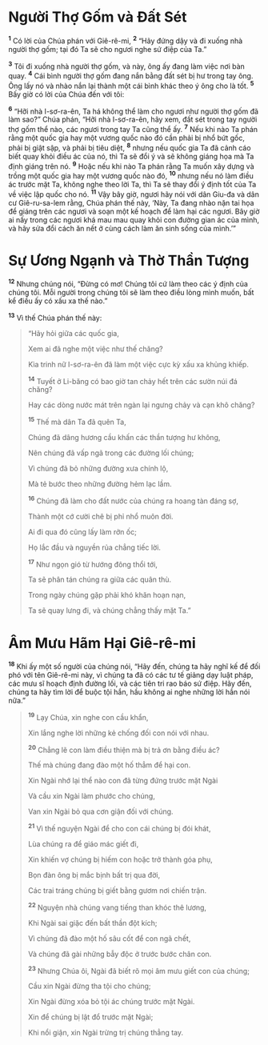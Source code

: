 # Người Thợ Gốm và Ðất Sét

<sup><b>1</b></sup> Có lời của Chúa phán với Giê-rê-mi, <sup><b>2</b></sup> “Hãy đứng dậy và đi xuống nhà người thợ gốm; tại đó Ta sẽ cho ngươi nghe sứ điệp của Ta.”

<sup><b>3</b></sup> Tôi đi xuống nhà người thợ gốm, và này, ông ấy đang làm việc nơi bàn quay. <sup><b>4</b></sup> Cái bình người thợ gốm đang nắn bằng đất sét bị hư trong tay ông. Ông lấy nó và nhào nắn lại thành một cái bình khác theo ý ông cho là tốt. <sup><b>5</b></sup> Bấy giờ có lời của Chúa đến với tôi:

<sup><b>6</b></sup> “Hỡi nhà I-sơ-ra-ên, Ta há không thể làm cho ngươi như người thợ gốm đã làm sao?” Chúa phán, “Hỡi nhà I-sơ-ra-ên, hãy xem, đất sét trong tay người thợ gốm thể nào, các ngươi trong tay Ta cũng thể ấy. <sup><b>7</b></sup> Nếu khi nào Ta phán rằng một quốc gia hay một vương quốc nào đó cần phải bị nhổ bứt gốc, phải bị giật sập, và phải bị tiêu diệt, <sup><b>8</b></sup> nhưng nếu quốc gia Ta đã cảnh cáo biết quay khỏi điều ác của nó, thì Ta sẽ đổi ý và sẽ không giáng họa mà Ta định giáng trên nó. <sup><b>9</b></sup> Hoặc nếu khi nào Ta phán rằng Ta muốn xây dựng và trồng một quốc gia hay một vương quốc nào đó, <sup><b>10</b></sup> nhưng nếu nó làm điều ác trước mặt Ta, không nghe theo lời Ta, thì Ta sẽ thay đổi ý định tốt của Ta về việc lập quốc cho nó. <sup><b>11</b></sup> Vậy bây giờ, ngươi hãy nói với dân Giu-đa và dân cư Giê-ru-sa-lem rằng, Chúa phán thế này, ‘Này, Ta đang nhào nặn tai họa để giáng trên các ngươi và soạn một kế hoạch để làm hại các ngươi. Bây giờ ai nấy trong các ngươi khá mau mau quay khỏi con đường gian ác của mình, và hãy sửa đổi cách ăn nết ở cùng cách làm ăn sinh sống của mình.’”

# Sự Ương Ngạnh và Thờ Thần Tượng

<sup><b>12</b></sup> Nhưng chúng nói, “Ðừng có mơ! Chúng tôi cứ làm theo các ý định của chúng tôi. Mỗi người trong chúng tôi sẽ làm theo điều lòng mình muốn, bất kể điều ấy có xấu xa thế nào.”

<sup><b>13</b></sup> Vì thế Chúa phán thế này:

> “Hãy hỏi giữa các quốc gia,
>
> Xem ai đã nghe một việc như thế chăng?
>
> Kìa trinh nữ I-sơ-ra-ên đã làm một việc cực kỳ xấu xa khủng khiếp.
>
> <sup><b>14</b></sup> Tuyết ở Li-băng có bao giờ tan chảy hết trên các sườn núi đá chăng?
>
> Hay các dòng nước mát trên ngàn lại ngưng chảy và cạn khô chăng?
>
> <sup><b>15</b></sup> Thế mà dân Ta đã quên Ta,
>
> Chúng đã dâng hương cầu khấn các thần tượng hư không,
>
> Nên chúng đã vấp ngã trong các đường lối chúng;
>
> Vì chúng đã bỏ những đường xưa chính lộ,
>
> Mà tẻ bước theo những đường hẻm lạc lầm.
>
> <sup><b>16</b></sup> Chúng đã làm cho đất nước của chúng ra hoang tàn đáng sợ,
>
> Thành một cớ cười chê bị phỉ nhổ muôn đời.
>
> Ai đi qua đó cũng lấy làm rởn ốc;
>
> Họ lắc đầu và nguyền rủa chẳng tiếc lời.
>
> <sup><b>17</b></sup> Như ngọn gió từ hướng đông thổi tới,
>
> Ta sẽ phân tán chúng ra giữa các quân thù.
>
> Trong ngày chúng gặp phải khó khăn hoạn nạn,
>
> Ta sẽ quay lưng đi, và chúng chẳng thấy mặt Ta.”

# Âm Mưu Hãm Hại Giê-rê-mi

<sup><b>18</b></sup> Khi ấy một số người của chúng nói, “Hãy đến, chúng ta hãy nghĩ kế để đối phó với tên Giê-rê-mi này, vì chúng ta đã có các tư tế giảng dạy luật pháp, các mưu sĩ hoạch định đường lối, và các tiên tri rao báo sứ điệp. Hãy đến, chúng ta hãy tìm lời để buộc tội hắn, hầu không ai nghe những lời hắn nói nữa.”

> <sup><b>19</b></sup> Lạy Chúa, xin nghe con cầu khẩn,
>
> Xin lắng nghe lời những kẻ chống đối con nói với nhau.
>
> <sup><b>20</b></sup> Chẳng lẽ con làm điều thiện mà bị trả ơn bằng điều ác?
>
> Thế mà chúng đang đào một hố thẳm để hại con.
>
> Xin Ngài nhớ lại thể nào con đã từng đứng trước mặt Ngài
>
> Và cầu xin Ngài làm phước cho chúng,
>
> Van xin Ngài bỏ qua cơn giận đối với chúng.
>
> <sup><b>21</b></sup> Vì thế nguyện Ngài để cho con cái chúng bị đói khát,
>
> Lùa chúng ra để giáo mác giết đi,
>
> Xin khiến vợ chúng bị hiếm con hoặc trở thành góa phụ,
>
> Bọn đàn ông bị mắc bịnh bất trị qua đời,
>
> Các trai tráng chúng bị giết bằng gươm nơi chiến trận.
>
> <sup><b>22</b></sup> Nguyện nhà chúng vang tiếng than khóc thê lương,
>
> Khi Ngài sai giặc đến bất thần đột kích;
>
> Vì chúng đã đào một hố sâu cốt để con ngã chết,
>
> Và chúng đã gài những bẫy độc ở trước bước chân con.
>
> <sup><b>23</b></sup> Nhưng Chúa ôi, Ngài đã biết rõ mọi âm mưu giết con của chúng;
>
> Cầu xin Ngài đừng tha tội cho chúng;
>
> Xin Ngài đừng xóa bỏ tội ác chúng trước mặt Ngài.
>
> Xin để chúng bị lật đổ trước mặt Ngài;
>
> Khi nổi giận, xin Ngài trừng trị chúng thẳng tay.
